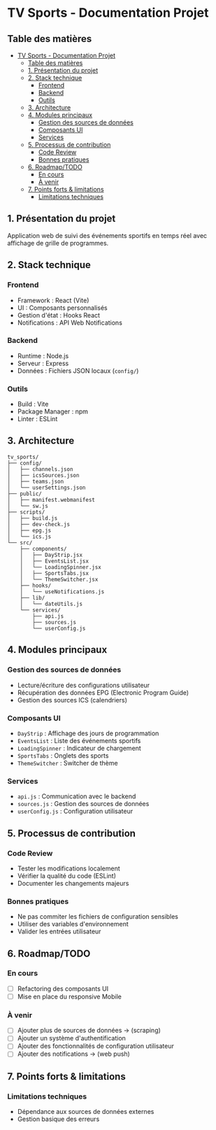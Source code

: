 # TV Sports - Documentation Projet

## Table des matières
- [TV Sports - Documentation Projet](#tv-sports---documentation-projet)
  - [Table des matières](#table-des-matières)
  - [1. Présentation du projet](#1-présentation-du-projet)
  - [2. Stack technique](#2-stack-technique)
    - [Frontend](#frontend)
    - [Backend](#backend)
    - [Outils](#outils)
  - [3. Architecture](#3-architecture)
  - [4. Modules principaux](#4-modules-principaux)
    - [Gestion des sources de données](#gestion-des-sources-de-données)
    - [Composants UI](#composants-ui)
    - [Services](#services)
  - [5. Processus de contribution](#5-processus-de-contribution)
    - [Code Review](#code-review)
    - [Bonnes pratiques](#bonnes-pratiques)
  - [6. Roadmap/TODO](#6-roadmaptodo)
    - [En cours](#en-cours)
    - [À venir](#à-venir)
  - [7. Points forts \& limitations](#7-points-forts--limitations)
    - [Limitations techniques](#limitations-techniques)

## 1. Présentation du projet
Application web de suivi des événements sportifs en temps réel avec affichage de grille de programmes.

## 2. Stack technique

### Frontend
- Framework : React (Vite)
- UI : Composants personnalisés
- Gestion d'état : Hooks React
- Notifications : API Web Notifications

### Backend
- Runtime : Node.js
- Serveur : Express
- Données : Fichiers JSON locaux (`config/`)

### Outils
- Build : Vite
- Package Manager : npm
- Linter : ESLint

## 3. Architecture
```
tv_sports/
├── config/
│   ├── channels.json
│   ├── icsSources.json
│   ├── teams.json
│   └── userSettings.json
├── public/
│   ├── manifest.webmanifest
│   └── sw.js
├── scripts/
│   ├── build.js
│   ├── dev-check.js
│   ├── epg.js
│   └── ics.js
└── src/
    ├── components/
    │   ├── DayStrip.jsx
    │   ├── EventsList.jsx
    │   └── LoadingSpinner.jsx
    │   ├── SportsTabs.jsx
    │   └── ThemeSwitcher.jsx
    ├── hooks/
    │   └── useNotifications.js
    ├── lib/
    │   └── dateUtils.js
    └── services/
        ├── api.js
        ├── sources.js
        └── userConfig.js
```

## 4. Modules principaux

### Gestion des sources de données
- Lecture/écriture des configurations utilisateur
- Récupération des données EPG (Electronic Program Guide)
- Gestion des sources ICS (calendriers)

### Composants UI
- `DayStrip` : Affichage des jours de programmation
- `EventsList` : Liste des événements sportifs
- `LoadingSpinner` : Indicateur de chargement
- `SportsTabs` : Onglets des sports
- `ThemeSwitcher` : Switcher de thème

### Services
- `api.js` : Communication avec le backend
- `sources.js` : Gestion des sources de données
- `userConfig.js` : Configuration utilisateur

## 5. Processus de contribution

### Code Review
- Tester les modifications localement
- Vérifier la qualité du code (ESLint)
- Documenter les changements majeurs

### Bonnes pratiques
- Ne pas commiter les fichiers de configuration sensibles
- Utiliser des variables d'environnement
- Valider les entrées utilisateur

## 6. Roadmap/TODO

### En cours
- [ ] Refactoring des composants UI
- [ ] Mise en place du responsive Mobile

### À venir
- [ ] Ajouter plus de sources de données -> (scraping)
- [ ] Ajouter un système d'authentification
- [ ] Ajouter des fonctionnalités de configuration utilisateur
- [ ] Ajouter des notifications -> (web push)

## 7. Points forts & limitations

### Limitations techniques
- Dépendance aux sources de données externes
- Gestion basique des erreurs